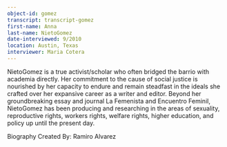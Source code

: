 ```yaml
---
object-id: gomez  
transcript: transcript-gomez  
first-name: Anna
last-name: NietoGomez
date-interviewed: 9/2010
location: Austin, Texas
interviewer: Maria Cotera
---
```

NietoGomez is a true activist/scholar who often bridged the barrio with academia directly. Her commitment to the cause of social justice is nourished by her capacity to endure and remain steadfast in the ideals she crafted over her expansive career as a writer and editor. Beyond her groundbreaking essay and journal La Femenista and Encuentro Feminil, NietoGomez has been producing and researching in the areas of sexuality, reproductive rights, workers rights, welfare rights, higher education, and policy up until the present day.

Biography Created By: 
Ramiro Alvarez